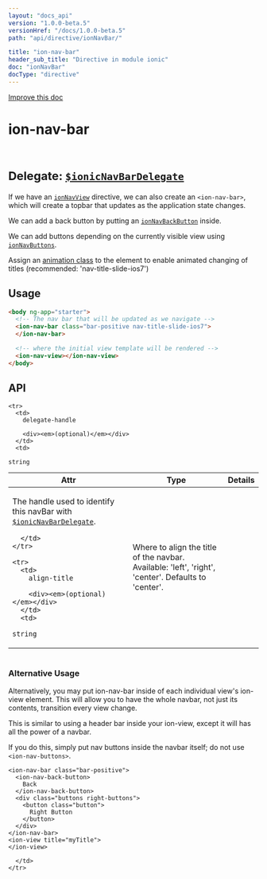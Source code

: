 ```yaml
---
layout: "docs_api"
version: "1.0.0-beta.5"
versionHref: "/docs/1.0.0-beta.5"
path: "api/directive/ionNavBar/"

title: "ion-nav-bar"
header_sub_title: "Directive in module ionic"
doc: "ionNavBar"
docType: "directive"
---
```


<div class="improve-docs">
  <a href='http://github.com/driftyco/ionic/edit/master/js/angular/directive/navBar.js#L2'>
    Improve this doc
  </a>
</div>




<h1 class="api-title">

  ion-nav-bar



<br/>
<small>
  Delegate: <a href="/docs/api/service/$ionicNavBarDelegate/"><code>$ionicNavBarDelegate</code></a>
</small>

</h1>





If we have an <a href="/docs/api/directive/ionNavView/"><code>ionNavView</code></a> directive, we can also create an
`<ion-nav-bar>`, which will create a topbar that updates as the application state changes.

We can add a back button by putting an <a href="/docs/api/directive/ionNavBackButton/"><code>ionNavBackButton</code></a> inside.

We can add buttons depending on the currently visible view using
<a href="/docs/api/directive/ionNavButtons/"><code>ionNavButtons</code></a>.

Assign an [animation class](/docs/components#animations) to the element to
enable animated changing of titles (recommended: 'nav-title-slide-ios7')








  
<h2 id="usage">Usage</h2>
  
```html
<body ng-app="starter">
  <!-- The nav bar that will be updated as we navigate -->
  <ion-nav-bar class="bar-positive nav-title-slide-ios7">
  </ion-nav-bar>

  <!-- where the initial view template will be rendered -->
  <ion-nav-view></ion-nav-view>
</body>
```
  
  
<h2 id="api" style="clear:both;">API</h2>

<table class="table" style="margin:0;">
  <thead>
    <tr>
      <th>Attr</th>
      <th>Type</th>
      <th>Details</th>
    </tr>
  </thead>
  <tbody>
    
    <tr>
      <td>
        delegate-handle
        
        <div><em>(optional)</em></div>
      </td>
      <td>
        
  <code>string</code>
      </td>
      <td>
        <p>The handle used to identify this navBar
with <a href="/docs/api/service/$ionicNavBarDelegate/"><code>$ionicNavBarDelegate</code></a>.</p>

        
      </td>
    </tr>
    
    <tr>
      <td>
        align-title
        
        <div><em>(optional)</em></div>
      </td>
      <td>
        
  <code>string</code>
      </td>
      <td>
        <p>Where to align the title of the navbar.
Available: &#39;left&#39;, &#39;right&#39;, &#39;center&#39;. Defaults to &#39;center&#39;.</p>
<p></table><br/></p>
<h3 id="alternative-usage">Alternative Usage</h3>
<p>Alternatively, you may put ion-nav-bar inside of each individual view&#39;s ion-view element.
This will allow you to have the whole navbar, not just its contents, transition every view change.</p>
<p>This is similar to using a header bar inside your ion-view, except it will has all the power of a navbar.</p>
<p>If you do this, simply put nav buttons inside the navbar itself; do not use <code>&lt;ion-nav-buttons&gt;</code>.</p>
<pre><code class="lang-html">&lt;ion-nav-bar class=&quot;bar-positive&quot;&gt;
  &lt;ion-nav-back-button&gt;
    Back
  &lt;/ion-nav-back-button&gt;
  &lt;div class=&quot;buttons right-buttons&quot;&gt;
    &lt;button class=&quot;button&quot;&gt;
      Right Button
    &lt;/button&gt;
  &lt;/div&gt;
&lt;/ion-nav-bar&gt;
&lt;ion-view title=&quot;myTitle&quot;&gt;
&lt;/ion-view&gt;</code></pre>

        
      </td>
    </tr>
    
  </tbody>
</table>

  

  





